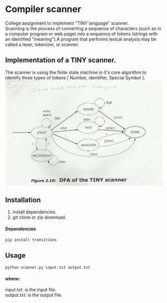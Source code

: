 # Compiler scanner
College assignment to implement "TINY language" scanner. <br />
Scanning is  the process of converting a sequence of characters (such as in a computer program or web page) into a sequence of tokens (strings with an identified "meaning").A program that performs lexical analysis may be called a lexer, tokenizer, or scanner.<br />
## Implementation of a TINY scanner.
The scanner is using the finite state machine in it's core algorithm to identify three types of tokens [ Number, identifier, Special Symbol ].<br />
![Alt text](/a.png?raw=true "Finite state machine") <br />
## Installation
1. install dependencies.
2. git clone or zip download.

#### Dependencies 


```
pip install transitions
```
## Usage

```
python scanner.py input.txt output.txt
```
#### where:
input.txt: is the input file. <br />
output.txt: is the output file. <br />
